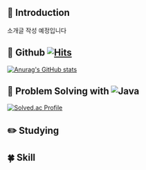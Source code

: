 
<!--
**yoon828/yoon828** is a ✨ _special_ ✨ repository because its `README.md` (this file) appears on your GitHub profile.

Here are some ideas to get you started:

- 🔭 I’m currently working on ...
- 🌱 I’m currently learning ...
- 👯 I’m looking to collaborate on ...
- 🤔 I’m looking for help with ...
- 💬 Ask me about ...
- 📫 How to reach me: ...
- 😄 Pronouns: ...
- ⚡ Fun fact: ...
-->
<div align=left>

## :raised_hands: Introduction
소개글 작성 예정입니다


## :eyes: Github [![Hits](https://hits.seeyoufarm.com/api/count/incr/badge.svg?url=https%3A%2F%2Fgithub.com%2Fyoon828&count_bg=%236FCEE9&title_bg=%23555555&icon=&icon_color=%23E7E7E7&title=hits&edge_flat=false)](https://hits.seeyoufarm.com)

[![Anurag's GitHub stats](https://github-readme-stats.vercel.app/api?username=yoon828&show_icons=true&theme=radical)](https://github.com/anuraghazra/github-readme-stats)

## :muscle: Problem Solving with ![Java](https://img.shields.io/badge/Java-007396.svg?&style=flate&logo=Java&logoColor=white)

[![Solved.ac Profile](http://mazassumnida.wtf/api/generate_badge?boj=yoon828990)](https://solved.ac/yoon828990)

## :pencil2: Studying

## :four_leaf_clover: Skill

##
  
</div>
